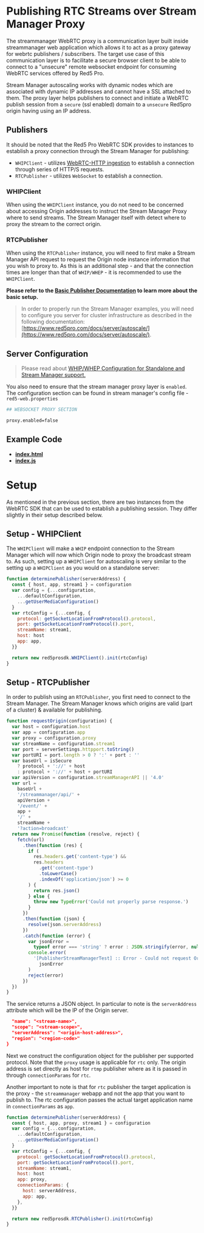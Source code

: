 # Publishing RTC Streams over Stream Manager Proxy

The streammanager WebRTC proxy is a communication layer built inside streammanager web application which allows it to act as a proxy gateway for webrtc publishers / subscribers. The target use case of this communication layer is to facilitate a secure browser client to be able to connect to a "unsecure" remote websocket endpoint for consuming WebRTC services offered by Red5 Pro.

Stream Manager autoscaling works with dynamic nodes which are associated with dynamic IP addresses and cannot have a SSL attached to them. The proxy layer helps publishers to connect and initiate a WebRTC publish session from a `secure` (ssl enabled) domain to a `unsecure` Red5pro origin having using an IP address.

## Publishers

It should be noted that the Red5 Pro WebRTC SDK provides to instances to establish a proxy connection through the Stream Manager for publishing:

- `WHIPClient` - utilizes [WebRTC-HTTP ingestion](https://www.ietf.org/archive/id/draft-ietf-wish-whip-01.html) to establish a connection through series of HTTP/S requests.
- `RTCPublisher` - utilizes `WebSocket` to establish a connection.

### WHIPClient

When using the `WHIPClient` instance, you do not need to be concerned about accessing Origin addresses to instruct the Stream Manager Proxy where to send streams. The Stream Manager itself with detect where to proxy the stream to the correct origin.

### RTCPublisher

When using the `RTCPublisher` instance, you will need to first make a Stream Manager API request to request the Origin node instance information that you wish to proxy to. As this is an additional step - and that the connection times are longer than that of `WHIP/WHEP` - it is recommended to use the `WHIPClient`.

**Please refer to the [Basic Publisher Documentation](../../test/publish/README.md) to learn more about the basic setup.**

> In order to properly run the Stream Manager examples, you will need to configure you server for cluster infrastructure as described in the following documentation: [https://www.red5pro.com/docs/server/autoscale/](https://www.red5pro.com/docs/server/autoscale/).

## Server Configuration

> Please read about [WHIP/WHEP Configuration for Standalone and Stream Manager support.](https://www.red5pro.com/docs/special/user-guide/whip-whep-configuration/)

You also need to ensure that the stream manager proxy layer is `enabled`. The configuration section can be found in stream manager's config file - `red5-web.properties`

```sh
## WEBSOCKET PROXY SECTION

proxy.enabled=false
```

## Example Code

- **[index.html](index.html)**
- **[index.js](index.js)**

# Setup

As mentioned in the previous section, there are two instances from the WebRTC SDK that can be used to establish a publishing session. They differ slightly in their setup described below.

## Setup - WHIPClient

The `WHIPClient` will make a `WHIP` endpoint connection to the Stream Manager which will now which Origin node to proxy the broadcast stream to. As such, setting up a `WHIPClient` for autoscaling is very similar to the setting up a `WHIPClient` as you would on a standalone server:

```js
function determinePublisher(serverAddress) {
  const { host, app, stream1 } = configuration
  var config = {...configuration,
    ...defaultConfiguration,
    ...getUserMediaConfiguration()
  }
  var rtcConfig = {...config, {
    protocol: getSocketLocationFromProtocol().protocol,
    port: getSocketLocationFromProtocol().port,
    streamName: stream1,
    host: host
    app: app,
  }}

  return new red5prosdk.WHIPClient().init(rtcConfig)
}
```

## Setup - RTCPublisher

In order to publish using an `RTCPublisher`, you first need to connect to the Stream Manager. The Stream Manager knows which origins are valid (part of a cluster) & available for publishing.

```js
function requestOrigin(configuration) {
  var host = configuration.host
  var app = configuration.app
  var proxy = configuration.proxy
  var streamName = configuration.stream1
  var port = serverSettings.httpport.toString()
  var portURI = port.length > 0 ? ':' + port : ''
  var baseUrl = isSecure
    ? protocol + '://' + host
    : protocol + '://' + host + portURI
  var apiVersion = configuration.streamManagerAPI || '4.0'
  var url =
    baseUrl +
    '/streammanager/api/' +
    apiVersion +
    '/event/' +
    app +
    '/' +
    streamName +
    '?action=broadcast'
  return new Promise(function (resolve, reject) {
    fetch(url)
      .then(function (res) {
        if (
          res.headers.get('content-type') &&
          res.headers
            .get('content-type')
            .toLowerCase()
            .indexOf('application/json') >= 0
        ) {
          return res.json()
        } else {
          throw new TypeError('Could not properly parse response.')
        }
      })
      .then(function (json) {
        resolve(json.serverAddress)
      })
      .catch(function (error) {
        var jsonError =
          typeof error === 'string' ? error : JSON.stringify(error, null, 2)
        console.error(
          '[PublisherStreamManagerTest] :: Error - Could not request Origin IP from Stream Manager. ' +
            jsonError
        )
        reject(error)
      })
  })
}
```

The service returns a JSON object. In particular to note is the `serverAddress` attribute which will be the IP of the Origin server.

```json
  "name": "<stream-name>",
  "scope": "<stream-scope>",
  "serverAddress": "<origin-host-address>",
  "region": "<region-code>"
}
```

Next we construct the configuration object for the publisher per supported protocol. Note that the `proxy` usage is applicable for `rtc` only. The origin address is set directly as host for `rtmp` publisher where as it is passed in through `connectionParams` for `rtc`.

Another important to note is that for `rtc` publisher the target application is the proxy - the `streammanager` webapp and not the app that you want to publish to. The rtc configuration passes the actual target application name in `connectionParams` as `app`.

```js
function determinePublisher(serverAddress) {
  const { host, app, proxy, stream1 } = configuration
  var config = {...configuration,
    ...defaultConfiguration,
    ...getUserMediaConfiguration()
  }
  var rtcConfig = {...config, {
    protocol: getSocketLocationFromProtocol().protocol,
    port: getSocketLocationFromProtocol().port,
    streamName: stream1,
    host: host
    app: proxy,
    connectionParams: {
      host: serverAddress,
      app: app,
    },
  }}

  return new red5prosdk.RTCPublisher().init(rtcConfig)
}
```
